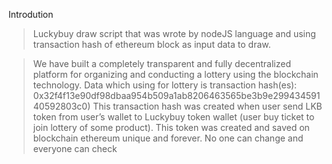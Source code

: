 Introdution
> Luckybuy draw script that was wrote by nodeJS language and using transaction hash of ethereum block as input data to draw.

> We have built a completely transparent and fully decentralized platform for organizing and conducting a lottery using the blockchain technology.
Data which using for lottery is transaction hash(es):
0x32f4f13e90df98dbaa954b509a1ab8206463565be3b9e29943459140592803c0)
This transaction hash was created when user send LKB token from user’s wallet to Luckybuy token wallet (user buy ticket to join lottery of some product).
This token was created and saved on blockchain ethereum unique and forever. No one can change and everyone can check
